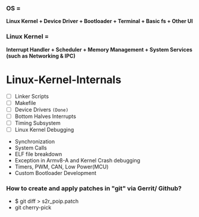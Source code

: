 ### OS =
**Linux Kernel + Device Driver + Bootloader + Terminal + Basic fs + Other UI**
### Linux Kernel = 
**Interrupt Handler + Scheduler + Memory Management + System Services (such as Networking & IPC)**

# Linux-Kernel-Internals
- [ ] Linker Scripts
- [ ] Makefile
- [ ] Device Drivers  `(Done)`
- [ ] Bottom Halves Interrupts
- [ ] Timing Subsystem
- [ ] Linux Kernel Debugging
- Synchronization
- System Calls
- ELF file breakdown
- Exception in Armv8-A and Kernel Crash debugging
- Timers, PWM, CAN, Low Power(MCU)
- Custom Bootloader Development

### How to create and apply patches in "git" via Gerrit/ Github?
- $ git diff > s2r_poip.patch
- git cherry-pick 

